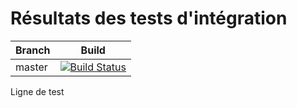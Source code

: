 # Résultats des tests d'intégration

| Branch        | Build           |
| ------------- |:-------------:|
| master      | [![Build Status](https://travis-ci.com/jdenoeud/expert-javaee-projet4.svg?token=3GQq85RKYqZzJeJutF7K&branch=master)](https://travis-ci.com/jdenoeud/expert-javaee-projet4) 


Ligne de test





